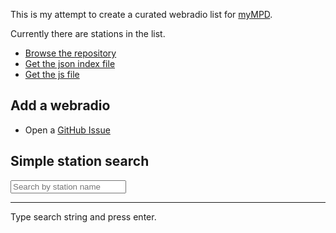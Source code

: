 This is my attempt to create a curated webradio list for [myMPD](https://github.com/jcorporation/myMPD).

Currently there are <span id="stationCount"></span> stations in the list.

- [Browse the repository](https://github.com/jcorporation/webradiodb)
- [Get the json index file](https://jcorporation.github.io/webradiodb/publish/index/webradios.min.json)
- [Get the js file](https://jcorporation.github.io/webradiodb/publish/index/webradios.min.js)

## Add a webradio

- Open a [GitHub Issue](https://github.com/jcorporation/webradiodb/issues/new?template=add-webradio.yml)

## Simple station search

<input type="search" value="" id="searchstr" placeholder="Search by station name"/>
<hr/>
<div id="result">Type search string and press enter.</div>

<script src="publish/index/webradios.min.js"></script>
<script src="assets/js/radiodb.js"></script>
